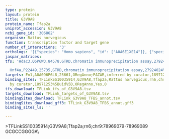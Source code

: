 ```yaml
---
type: protein
layout: protein
title: G3V9A8
protein_name: Tfap2a
uniprot_accession: G3V9A8
ncbi_gene_id: '306862'
organism: Rattus norvegicus
function: transcription factor and target gene
number_of_interactions: '3'
orthologs: '[{"species": "Homo sapiens", "id": ["A0A6E1XE14"]}, {"species": "Danio rerio", "id": ["F1QUT5"]}]'
jaspar_matrices: 
tfs: 'Hdac3,Q6P6W3,84578,GTRD,chromatin immunoprecipitation assay,27924024%5Buid%5D,No

  Hnf4a,P22449,25735,GTRD,chromatin immunoprecipitation assay,27924024%5Buid%5D,No'
targets: Fn1,A0A096P6L8,25661,ORegAnno;PAZAR,inferred by curator,18971253%5Buid%5D+OR+26578589%5Buid%5D,No
binding_sites: TFLinkSS10035914,G3V9A8,Tfap2a,Rattus norvegicus,rn6,chr9,78969079,78969089,-,rn6&position=chr9:78969079-78969089,inferred
  by curator,18971253%5Buid%5D,ORegAnno,Yes,0
tfs_download: TFLink_tfs_of_G3V9A8.tsv
targets_download: TFLink_targets_of_G3V9A8.tsv
bindingSites_download: TFLink_G3V9A8_TFBS_annot.tsv
bindingSites_download_gff3: TFLink_G3V9A8_TFBS_annot.gff3
binding_sites_ls: ''

---
```

\>TFLinkSS10035914;G3V9A8;Tfap2a;rn6;chr9:78969079-78969089\GCGCCGGGGA\
